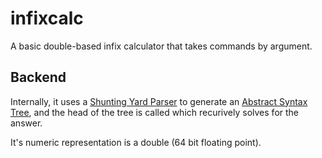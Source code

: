 # infixcalc
A basic double-based infix calculator that takes commands by argument.

## Backend
Internally, it uses a [Shunting Yard Parser](https://en.wikipedia.org/wiki/Shunting-yard_algorithm) to generate an [Abstract Syntax Tree](https://en.wikipedia.org/wiki/Abstract_syntax_tree), and the head of the tree is called which recurively solves for the answer.

It's numeric representation is a double (64 bit floating point).
